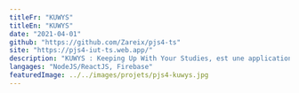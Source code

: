 ```yaml
---
titleFr: "KUWYS"
titleEn: "KUWYS"
date: "2021-04-01"
github: "https://github.com/Zareix/pjs4-ts"
site: "https://pjs4-iut-ts.web.app/"
description: "KUWYS : Keeping Up With Your Studies, est une application web à destination de tous les étudiants de France, développée durant un semestre dans le cadre de notre projet de fin d'année en équipe de 6. L'application veut venir en aide à ces étudiants en mettant en place un espace pour partager des documents (fiches/cours), organiser des groupes de travail ou encore poser diverses questions."
langages: "NodeJS/ReactJS, Firebase"
featuredImage: ../../images/projets/pjs4-kuwys.jpg
---
```

